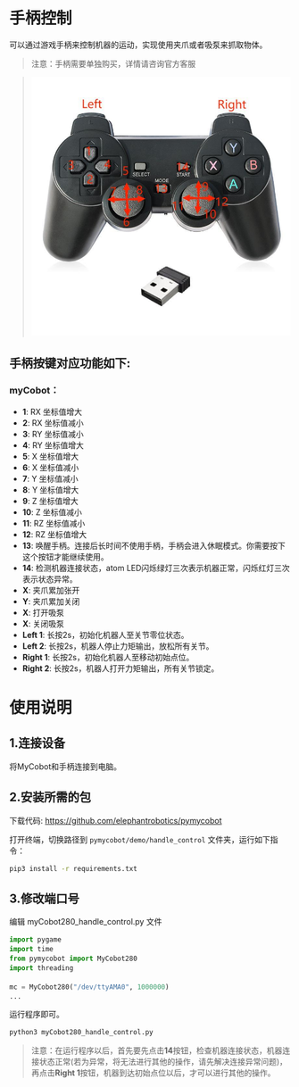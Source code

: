 # 手柄控制

可以通过游戏手柄来控制机器的运动，实现使用夹爪或者吸泵来抓取物体。

> 注意：手柄需要单独购买，详情请咨询官方客服

> <img src="../../../resource\3-FunctionsAndApplications\6.developmentGuide\python\handle/7.8.1.jpg" alt="7.1.1-1" style="zoom: 80%;" />


## 手柄按键对应功能如下:
### myCobot：

- **1**: RX 坐标值增大
- **2**: RX 坐标值减小
- **3**: RY 坐标值减小
- **4**: RY 坐标值增大
- **5**: X 坐标值增大
- **6**: X 坐标值减小
- **7**: Y 坐标值减小
- **8**: Y 坐标值增大
- **9**: Z 坐标值增大
- **10**: Z 坐标值减小
- **11**: RZ 坐标值减小
- **12**: RZ 坐标值增大
- **13**: 唤醒手柄。连接后长时间不使用手柄，手柄会进入休眠模式。你需要按下这个按钮才能继续使用。
- **14**: 检测机器连接状态，atom LED闪烁绿灯三次表示机器正常，闪烁红灯三次表示状态异常。
- **X**: 夹爪累加张开
- **Y**: 夹爪累加关闭
- **X**: 打开吸泵
- **X**: 关闭吸泵
- **Left 1**: 长按2s，初始化机器人至关节零位状态。
- **Left 2**: 长按2s，机器人停止力矩输出，放松所有关节。
- **Right 1**: 长按2s，初始化机器人至移动初始点位。
- **Right 2**: 长按2s，机器人打开力矩输出，所有关节锁定。


# 使用说明

## 1.连接设备

将MyCobot和手柄连接到电脑。

## 2.安装所需的包

下载代码: https://github.com/elephantrobotics/pymycobot

打开终端，切换路径到 `pymycobot/demo/handle_control` 文件夹，运行如下指令：

```bash
pip3 install -r requirements.txt
```

## 3.修改端口号

编辑 myCobot280_handle_control.py 文件

```python
import pygame
import time
from pymycobot import MyCobot280
import threading

mc = MyCobot280("/dev/ttyAMA0", 1000000)
...
```
运行程序即可。

```bash
python3 myCobot280_handle_control.py
```

> 注意：在运行程序以后，首先要先点击**14**按钮，检查机器连接状态，机器连接状态正常(若为异常，将无法进行其他的操作，请先解决连接异常问题)，再点击**Right 1**按钮，机器到达初始点位以后，才可以进行其他的操作。

